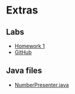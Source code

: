 # Extras
## Labs

<ul>
     <li>
        <div><a href="/src/extras/homework1.html">Homework 1</a></div>
     </li>
    <li>
        <div><a href="/src/extras/github-lab.html">GitHub</a></div>
    </li>
</ul>

## Java files
<ul> 
    <li>
        <div><a href="NumberPresenter.java">NumberPresenter.java</a></div>
    </li>
</ul>